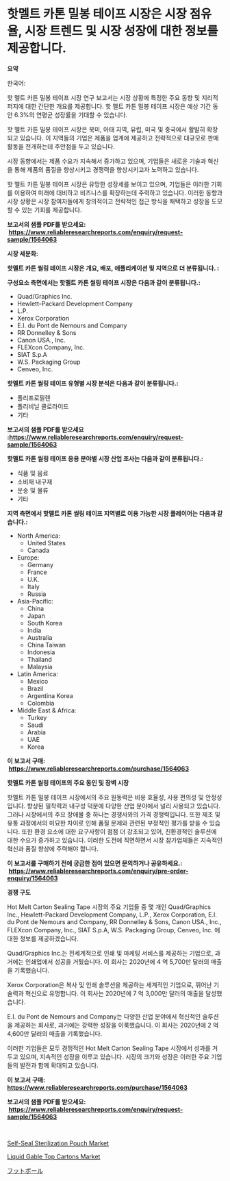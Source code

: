 <p><h1>핫멜트 카톤 밀봉 테이프 시장은 시장 점유율, 시장 트렌드 및 시장 성장에 대한 정보를 제공합니다.</h1></p><p><strong>요약</strong></p>
<p><p>한국어:</p><p>핫 멜트 카튼 밀봉 테이프 시장 연구 보고서는 시장 상황에 특정한 주요 동향 및 지리적 퍼지에 대한 간단한 개요를 제공합니다. 핫 멜트 카튼 밀봉 테이프 시장은 예상 기간 동안 6.3%의 연평균 성장률을 기대할 수 있습니다.</p><p>핫 멜트 카튼 밀봉 테이프 시장은 북미, 아태 지역, 유럽, 미국 및 중국에서 활발히 확장되고 있습니다. 이 지역들의 기업은 제품을 업계에 제공하고 전략적으로 대규모로 판매 활동을 전개하는데 주안점을 두고 있습니다.</p><p>시장 동향에서는 제품 수요가 지속해서 증가하고 있으며, 기업들은 새로운 기술과 혁신을 통해 제품의 품질을 향상시키고 경쟁력을 향상시키고자 노력하고 있습니다.</p><p>핫 멜트 카튼 밀봉 테이프 시장은 유망한 성장세를 보이고 있으며, 기업들은 이러한 기회를 이용하여 미래에 대비하고 비즈니스를 확장하는데 주력하고 있습니다. 이러한 동향과 시장 상황은 시장 참여자들에게 창의적이고 전략적인 접근 방식을 채택하고 성장을 도모할 수 있는 기회를 제공합니다.</p></p>
<p><strong>보고서의 샘플 PDF를 받으세요: &nbsp;<a href="https://www.reliableresearchreports.com/enquiry/request-sample/1564063">https://www.reliableresearchreports.com/enquiry/request-sample/1564063</a></strong></p>
<p><strong>시장 세분화:</strong></p>
<p><strong> 핫멜트 카톤 씰링 테이프 시장은 개요, 배포, 애플리케이션 및 지역으로 더 분류됩니다. :</strong></p>
<p><strong>구성요소 측면에서는 핫멜트 카톤 씰링 테이프 시장은 다음과 같이 분류됩니다.:</strong></p>
<p><ul><li>Quad/Graphics Inc.</li><li>Hewlett-Packard Development Company</li><li>L.P.</li><li>Xerox Corporation</li><li>E.I. du Pont de Nemours and Company</li><li>RR Donnelley & Sons</li><li>Canon USA., Inc.</li><li>FLEXcon Company, Inc.</li><li>SIAT S.p.A</li><li>W.S. Packaging Group</li><li>Cenveo, Inc.</li></ul></p>
<p><strong> 핫멜트 카톤 씰링 테이프 유형별 시장 분석은 다음과 같이 분류됩니다.:</strong></p>
<p><ul><li>폴리프로필렌</li><li>폴리비닐 클로라이드</li><li>기타</li></ul></p>
<p><strong>보고서의 샘플 PDF를 받으세요 :<a href="https://www.reliableresearchreports.com/enquiry/request-sample/1564063">https://www.reliableresearchreports.com/enquiry/request-sample/1564063</a></strong></p>
<p><strong> 핫멜트 카톤 씰링 테이프 응용 분야별 시장 산업 조사는 다음과 같이 분류됩니다.:</strong></p>
<p><ul><li>식품 및 음료</li><li>소비재 내구재</li><li>운송 및 물류</li><li>기타</li></ul></p>
<p><strong>지역 측면에서 핫멜트 카톤 씰링 테이프 지역별로 이용 가능한 시장 플레이어는 다음과 같습니다.:</strong></p>
<p><ul>
    <li>
        North America:
        <ul>
            <li>United States</li>
            <li>Canada</li>
        </ul>
    </li>
    <li>
        Europe:
        <ul>
            <li>Germany</li>
            <li>France</li>
            <li>U.K.</li>
            <li>Italy</li>
            <li>Russia</li>
        </ul>
    </li>
    <li>
        Asia-Pacific:
        <ul>
            <li>China</li>
            <li>Japan</li>
            <li>South Korea</li>
            <li>India</li>
            <li>Australia</li>
            <li>China Taiwan</li>
            <li>Indonesia</li>
            <li>Thailand</li>
            <li>Malaysia</li>
        </ul>
    </li>
    <li>
        Latin America:
        <ul>
            <li>Mexico</li>
            <li>Brazil</li>
            <li>Argentina Korea</li>
            <li>Colombia</li>
        </ul>
    </li>
    <li>
        Middle East & Africa:
        <ul>
            <li>Turkey</li>
            <li>Saudi</li>
            <li>Arabia</li>
            <li>UAE</li>
            <li>Korea</li>
        </ul>
    </li>
    </ul></p>
<p><strong>이 보고서 구매: &nbsp;<a href="https://www.reliableresearchreports.com/purchase/1564063">https://www.reliableresearchreports.com/purchase/1564063</a></strong></p>
<p><strong>핫멜트 카톤 씰링 테이프의 주요 동인 및 장벽 시장</strong></p>
<p><p>핫멜트 카톤 밀봉 테이프 시장에서의 주요 원동력은 비용 효율성, 사용 편의성 및 안정성입니다. 향상된 밀착력과 내구성 덕분에 다양한 산업 분야에서 널리 사용되고 있습니다. 그러나 시장에서의 주요 장애물 중 하나는 경쟁사와의 가격 경쟁력입니다. 또한 제조 및 유통 과정에서의 미묘한 차이로 인해 품질 문제와 관련된 부정적인 평가를 받을 수 있습니다. 또한 환경 요소에 대한 요구사항이 점점 더 강조되고 있어, 친환경적인 솔루션에 대한 수요가 증가하고 있습니다. 이러한 도전에 직면하면서 시장 참가업체들은 지속적인 혁신과 품질 향상에 주력해야 합니다.</p></p>
<p><strong>이 보고서를 구매하기 전에 궁금한 점이 있으면 문의하거나 공유하세요.: &nbsp;<a href="https://www.reliableresearchreports.com/enquiry/pre-order-enquiry/1564063">https://www.reliableresearchreports.com/enquiry/pre-order-enquiry/1564063</a></strong></p>
<p><strong>경쟁 구도</strong></p>
<p><p>Hot Melt Carton Sealing Tape 시장의 주요 기업들 중 몇 개인 Quad/Graphics Inc., Hewlett-Packard Development Company, L.P., Xerox Corporation, E.I. du Pont de Nemours and Company, RR Donnelley & Sons, Canon USA., Inc., FLEXcon Company, Inc., SIAT S.p.A, W.S. Packaging Group, Cenveo, Inc. 에 대한 정보를 제공하겠습니다.</p><p>Quad/Graphics Inc.는 전세계적으로 인쇄 및 마케팅 서비스를 제공하는 기업으로, 과거에는 인쇄업에서 성공을 거뒀습니다. 이 회사는 2020년에 4 억 5,700만 달러의 매출을 기록했습니다.</p><p>Xerox Corporation은 복사 및 인쇄 솔루션을 제공하는 세계적인 기업으로, 뛰어난 기술력과 혁신으로 유명합니다. 이 회사는 2020년에 7 억 3,000만 달러의 매출을 달성했습니다.</p><p>E.I. du Pont de Nemours and Company는 다양한 산업 분야에서 혁신적인 솔루션을 제공하는 회사로, 과거에는 강력한 성장을 이룩했습니다. 이 회사는 2020년에 2 억 4,600만 달러의 매출을 기록했습니다.</p><p>이러한 기업들은 모두 경쟁적인 Hot Melt Carton Sealing Tape 시장에서 성과를 거두고 있으며, 지속적인 성장을 이루고 있습니다. 시장의 크기와 성장은 이러한 주요 기업들의 발전과 함께 확대되고 있습니다.</p></p>
<p><strong>이 보고서 구매: &nbsp; <a href="https://www.reliableresearchreports.com/purchase/1564063">https://www.reliableresearchreports.com/purchase/1564063</a></strong></p>
<p><strong>보고서의 샘플 PDF를 받으세요: &nbsp;<a href="https://www.reliableresearchreports.com/enquiry/request-sample/1564063">https://www.reliableresearchreports.com/enquiry/request-sample/1564063</a></strong><strong></strong></p>
<p>&nbsp;</p>
<p><p><a href="https://github.com/seekum/Market-Research-Report-List-1/blob/main/self-seal-sterilization-pouch-market.md">Self-Seal Sterilization Pouch Market</a></p><p><a href="https://github.com/nancykennedykellievqfqt2/Market-Research-Report-List-1/blob/main/liquid-gable-top-cartons-market.md">Liquid Gable Top Cartons Market</a></p><p><a href="https://medium.com/@verniebarton2023/%E3%82%B5%E3%83%83%E3%82%AB%E3%83%BC%E3%81%AE%E5%B8%82%E5%A0%B4-%E6%88%90%E5%8A%9F%E3%81%99%E3%82%8B%E3%83%93%E3%82%B8%E3%83%8D%E3%82%B9%E6%88%A6%E7%95%A5%E3%81%AE%E9%8D%B52031%E5%B9%B4%E3%81%BE%E3%81%A7%E3%81%AE%E4%BA%88%E6%B8%AC-8c81e8e3f9f9">フットボール</a></p></p>